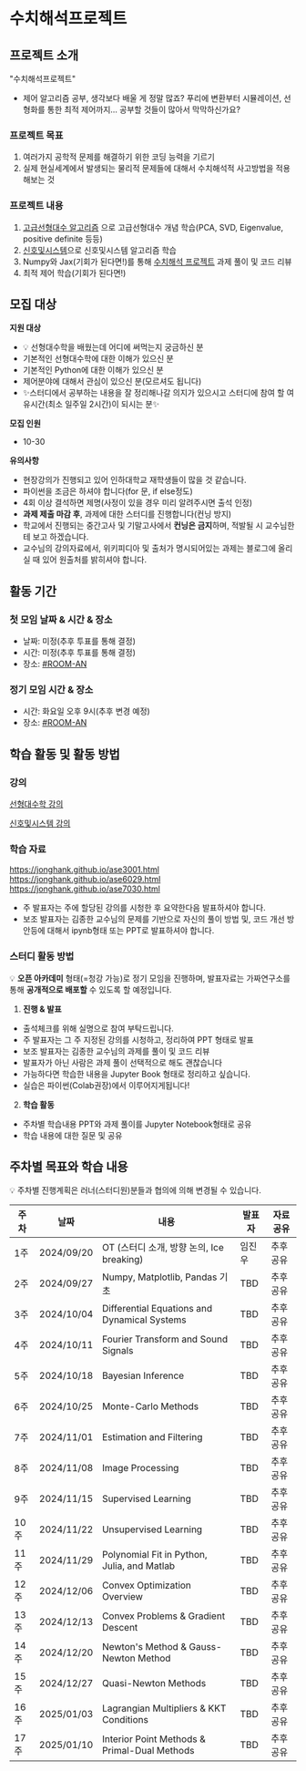 # 수치해석프로젝트
## 프로젝트 소개
"수치해석프로젝트"
- 제어 알고리즘 공부, 생각보다 배울 게 정말 많죠? 푸리에 변환부터 시뮬레이션, 선형화를 통한 최적 제어까지… 공부할 것들이 많아서 막막하신가요?


### 프로젝트 목표
1. 여러가지 공학적 문제를 해결하기 위한 코딩 능력을 기르기
2. 실제 현실세계에서 발생되는 물리적 문제들에 대해서 수치해석적 사고방법을 적용해보는 것


### 프로젝트 내용
1. [고급선형대수 알고리즘](https://www.youtube.com/watch?v=CytxrmaUY98&list=PL9k2wIz8VsfMn-03Oe7Hmf1ZSTzvFDikk) 으로 고급선형대수 개념 학습(PCA, SVD, Eigenvalue, positive definite 등등)
2. [신호및시스템](https://www.youtube.com/watch?v=hFESdfFDz44&list=PL_iJu012NOxcDuKgSjTKJZJd3bQtkAyZU)으로 신호및시스템 알고리즘 학습
3. Numpy와 Jax(기회가 된다면!)를 통해 [수치해석 프로젝트](https://jonghank.github.io/ase3001.html) 과제 풀이 및 코드 리뷰
4. 최적 제어 학습(기회가 된다면!)



## 모집 대상

**지원 대상**
* 💡 선형대수학을 배웠는데 어디에 써먹는지 궁금하신 분
* 기본적인 선형대수학에 대한 이해가 있으신 분
* 기본적인 Python에 대한 이해가 있으신 분
* 제어분야에 대해서 관심이 있으신 분(모르셔도 됩니다)
* ✨스터디에서 공부하는 내용을 잘 정리해나갈 의지가 있으시고 스터디에 참여 할 여유시간(최소 일주일 2시간)이 되시는 분✨

**모집 인원**
- 10-30

**유의사항**
- 현장강의가 진행되고 있어 인하대학교 재학생들이 많을 것 같습니다.
- 파이썬을 조금은 하셔야 합니다(for 문, if else정도)
- 4회 이상 결석하면 제명(사정이 있을 경우 미리 알려주시면 출석 인정)
- **과제 제출 마감 후**, 과제에 대한 스터디를 진행합니다(컨닝 방지)
- 학교에서 진행되는 중간고사 및 기말고사에서 **컨닝은 금지**하며, 적발될 시 교수님한테 보고 하겠습니다. 
- 교수님의 강의자료에서, 위키피디아 및 출처가 명시되어있는 과제는 블로그에 올리실 때 있어 원출처를 밝히셔야 합니다. 

## 활동 기간
### 첫 모임 날짜 & 시간 & 장소
- 날짜: 미정(추후 투표를 통해 결정)
- 시간: 미정(추후 투표를 통해 결정)
- 장소: [#ROOM-AN](https://discord.com/channels/944032730050621450/1068785215813730405)

### 정기 모임 시간 & 장소

- 시간: 화요일 오후 9시(추후 변경 예정)
- 장소: [#ROOM-AN](https://discord.com/channels/944032730050621450/1068785215813730405)

## 학습 활동 및 활동 방법

### 강의

[선형대수학 강의](https://youtube.com/playlist?list=PL9k2wIz8VsfMn-03Oe7Hmf1ZSTzvFDikk&si=kEo7203uJ0h5sKZt)

[신호및시스템 강의](https://youtube.com/playlist?list=PL_iJu012NOxcDuKgSjTKJZJd3bQtkAyZU&si=SoY45Z8CCSsZHuZc)


### 학습 자료
https://jonghank.github.io/ase3001.html
https://jonghank.github.io/ase6029.html
https://jonghank.github.io/ase7030.html

* 주 발표자는 주에 할당된 강의를 시청한 후 요약한다음 발표하셔야 합니다.
* 보조 발표자는 김종한 교수님의 문제를 기반으로 자신의 풀이 방법 및, 코드 개선 방안등에 대해서 ipynb형태 또는 PPT로 발표하셔야 합니다. 

### 스터디 활동 방법
💡 **오픈 아카데미** 형태(=청강 가능)로 정기 모임을 진행하며, 발표자료는 가짜연구소를 통해 **공개적으로 배포할** 수 있도록 할 예정입니다.
    
1. **진행 & 발표**
* 출석체크를 위해 실명으로 참여 부탁드립니다.
* 주 발표자는 그 주 지정된 강의를 시청하고, 정리하여 PPT 형태로 발표
* 보조 발표자는 김종한 교수님의 과제를 풀이 및 코드 리뷰
* 발표자가 아닌 사람은 과제 풀이 선택적으로 해도 괜찮습니다
* 가능하다면 학습한 내용을 Jupyter Book 형태로 정리하고 싶습니다.
* 실습은 파이썬(Colab권장)에서 이루어지게됩니다!

    
2. **학습 활동**
- 주차별 학습내용 PPT와 과제 풀이를 Jupyter Notebook형태로 공유
- 학습 내용에 대한 질문 및 공유

## 주차별 목표와 학습 내용
💡 주차별 진행계획은 러너(스터디원)분들과 협의에 의해 변경될 수 있습니다.

| 주차  | 날짜        | 내용                                                           | 발표자  | 자료공유 |
| ---  | ---------- | ------------------------------------------------------------- | ------- | -------- |
| 1주  | 2024/09/20 | OT (스터디 소개, 방향 논의, Ice breaking)                     | 임진우  | 추후공유 |
| 2주  | 2024/09/27 | Numpy, Matplotlib, Pandas 기초                                  | TBD     | 추후공유 |
| 3주  | 2024/10/04 | Differential Equations and Dynamical Systems                   | TBD     | 추후공유 |
| 4주  | 2024/10/11 | Fourier Transform and Sound Signals                            | TBD     | 추후공유 |
| 5주  | 2024/10/18 | Bayesian Inference                                             | TBD     | 추후공유 |
| 6주  | 2024/10/25 | Monte-Carlo Methods                                            | TBD     | 추후공유 |
| 7주  | 2024/11/01 | Estimation and Filtering                                       | TBD     | 추후공유 |
| 8주  | 2024/11/08 | Image Processing                                               | TBD     | 추후공유 |
| 9주  | 2024/11/15 | Supervised Learning                                            | TBD     | 추후공유 |
| 10주 | 2024/11/22 | Unsupervised Learning                                          | TBD     | 추후공유 |
| 11주 | 2024/11/29 | Polynomial Fit in Python, Julia, and Matlab                    | TBD     | 추후공유 |
| 12주 | 2024/12/06 | Convex Optimization Overview                                   | TBD     | 추후공유 |
| 13주 | 2024/12/13 | Convex Problems & Gradient Descent                             | TBD     | 추후공유 |
| 14주 | 2024/12/20 | Newton's Method & Gauss-Newton Method                          | TBD     | 추후공유 |
| 15주 | 2024/12/27 | Quasi-Newton Methods                            | TBD     | 추후공유 |
| 16주 | 2025/01/03 | Lagrangian Multipliers & KKT Conditions                        | TBD     | 추후공유 |
| 17주 | 2025/01/10 | Interior Point Methods & Primal-Dual Methods      | TBD     | 추후공유 |
